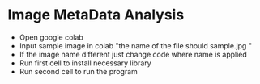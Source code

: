 # Image MetaData Analysis 

<ul>
<li>Open google colab</li>
<li>Input sample image in colab "the name of the file should sample.jpg "</li>
<li>If the image name different just change code where name is applied</li>
<li>Run first cell to install necessary library </li>
<li>Run second cell to run the program</li>
</ul>